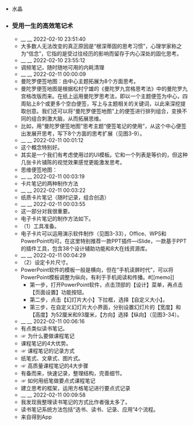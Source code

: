 - 水晶
- ### 受用一生的高效笔记术
    - __ __ 2022-02-10 23:51:40
    - 大多数人无法改变的真正原因是“根深蒂固的思考习惯”，心理学家称之为“信念”，它指的是受过往经历的影响而留存于内心深处的固化思考。
    - __ __ 2022-02-10 23:55:12
    - 调频笔记，随时随地可用的内耗清理
    - __ __ 2022-02-11 00:00:09
    - 曼陀罗便签地图：由中心主题拓展为8个方面思考。
    - 曼陀罗便签地图是根据松村宁雄的《曼陀罗九宫格思考法》中的曼陀罗九宫格改版而来。在纸上运用曼陀罗思考法，即以一个主题便签为中心，四周贴上8个或更多个空白便签，写上与主题相关的关键词，以此来深挖提取创意。我们还可以将“曼陀罗便签地图”上的便签进行排列组合，变换不同的组合刺激大脑，从而拓展思维。
    - 比如，用“曼陀罗便签地图”思考主题“便签笔记的使用”，从这个中心便签出发展开思考，写下8个方面的思考扩展（见图3-9）。
    - __ __ 2022-02-11 00:01:12
    - 这个概念特别好。
    - 其实是一个我们有考虑使用过的UI模板。它和一个列表是等价的，但这种几张卡片铺陈的视觉效果感觉更能激发思考。
    - 思维便签地图：
    - __ __ 2022-02-11 00:03:19
    - 卡片笔记的两种制作方法
    - __ __ 2022-02-11 00:03:22
    - 纸质卡片笔记（随时记录，组合创造）
    - __ __ 2022-02-11 00:03:55
    - 这一部分对我很重要。
    - 电子卡片笔记的制作方法如下。
    - （1）工具准备。
    - 电子卡片可以运用演示软件制作（见图3-33），Office、WPS和PowerPoint均可。在这里特别推荐一款PPT插件—iSlide，一款基于PPT的插件工具，包含38个设计辅助功能和8大在线资源库。
    - __ __ 2022-02-11 00:04:29
    - （2）设定卡片尺寸。
    - PowerPoint软件的模板一般是横向，但在“手机读屏时代”，可以将PowerPoint模板调整为纵向，有利于手机阅读和传播。#[[memo]]
        - 第一步，打开PowerPoint软件，点击顶部的【设计】菜单，再点击【页面设置】功能按钮。
        - 第二步，点击【幻灯片大小】下拉框，选择【自定义大小】。
        - 第三步，在自定义幻灯片大小界面，分别设置幻灯片的【宽度】和【高度】为52厘米和93厘米，【方向】选择【纵向】（见图3-34）。
    - __ __ 2022-02-11 00:06:16
    - 有点类似读书笔记。
    - ☞ 为什么要做课程笔记
    - 课程笔记的4大优势。
    - ☞ 课程笔记的记录方式
    - 纸笔式、文章式、图片式。
    - ☞ 高质量课程笔记的4大步骤
    - 有备而来，快速记录，整理结构，完善细节。
    - ☞ 如何用纸笔做要点式课程笔记
    - 建立思考的框架，运用方格笔记进行要点式记录
    - __ __ 2022-02-11 00:09:58
    - 我发现我整理读书笔记的方式比作者强太多了。
    - 读书笔记系统方法包括“选书、读书、记录、应用”4个流程。
    - 来自得到App
